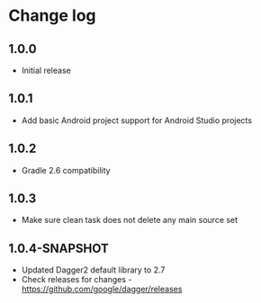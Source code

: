 # Change log

## 1.0.0
* Initial release

## 1.0.1
* Add basic Android project support for Android Studio projects

## 1.0.2
* Gradle 2.6 compatibility

## 1.0.3
* Make sure clean task does not delete any main source set

## 1.0.4-SNAPSHOT
* Updated Dagger2 default library to 2.7
* Check releases for changes - https://github.com/google/dagger/releases